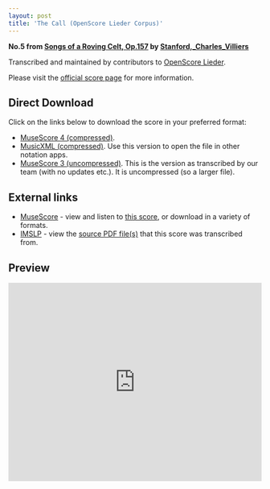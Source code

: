 ```yaml
---
layout: post
title: 'The Call (OpenScore Lieder Corpus)'
---
```


__No.5 from [Songs of a Roving Celt, Op.157](https://fourscoreandmore.org/openscore/lieder/Stanford,_Charles_Villiers/Songs_of_a_Roving_Celt,_Op.157/) by [Stanford,_Charles_Villiers](https://fourscoreandmore.org/openscore/lieder/Stanford,_Charles_Villiers)__

Transcribed and maintained by contributors to [OpenScore Lieder].

Please visit the [official score page] for more information.

[official score page]: https://musescore.com/openscore-lieder-corpus/scores/6548330
[OpenScore Lieder]: https://musescore.com/openscore-lieder-corpus

## Direct Download

Click on the links below to download the score in your preferred format:
- [MuseScore 4 (compressed)](https://github.com/openscore/lieder/blob/main/scores/Stanford,_Charles_Villiers/Songs_of_a_Roving_Celt,_Op.157/5_The_Call/lc6548330.mscz?raw=true).
- [MusicXML (compressed)](https://github.com/openscore/lieder/blob/main/scores/Stanford,_Charles_Villiers/Songs_of_a_Roving_Celt,_Op.157/5_The_Call/lc6548330.mxl?raw=true). Use this version to open the file in other notation apps.
- [MuseScore 3 (uncompressed)](https://github.com/openscore/lieder/blob/main/scores/Stanford,_Charles_Villiers/Songs_of_a_Roving_Celt,_Op.157/5_The_Call/lc6548330.mscx?raw=true). This is the version as transcribed by our team (with no updates etc.). It is uncompressed (so a larger file).

## External links

- [MuseScore] - view and listen to [this score][MuseScore], or download in a variety of formats.
- [IMSLP] - view the [source PDF file(s)][IMSLP] that this score was transcribed from.

[MuseScore]: https://musescore.com/score/6548330
[IMSLP]: https://imslp.org/wiki/Special:ReverseLookup/463803

## Preview

<iframe width="100%" height="394" src="https://musescore.com/openscore-lieder-corpus/scores/6548330/embed" frameborder="0" allowfullscreen allow="autoplay; fullscreen"></iframe>
